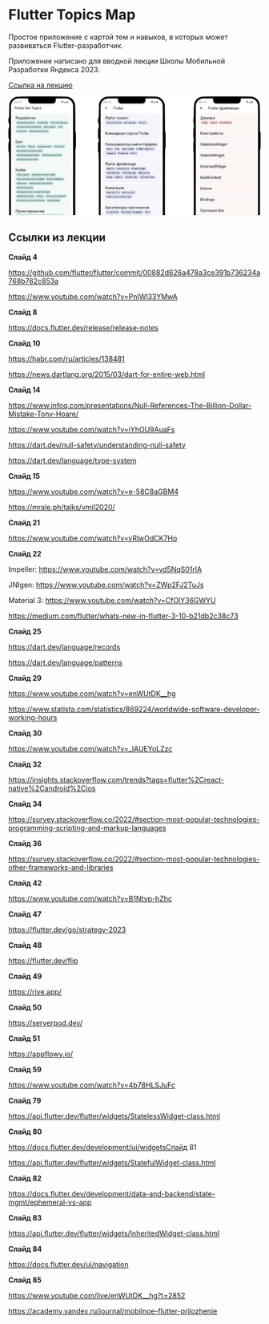 # Flutter Topics Map

Простое приложение с картой тем и навыков, в которых может развиваться Flutter-разработчик.

Приложение написано для вводной лекции Школы Мобильной Разработки Яндекса 2023.

[Ссылка на лекцию](https://www.youtube.com/watch?v=vrSAHrU5NQ4)

![Скриншот](docs/image.png)

## Ссылки из лекции

**Слайд 4**

https://github.com/flutter/flutter/commit/00882d626a478a3ce391b736234a768b762c853a

https://www.youtube.com/watch?v=PnIWl33YMwA

**Слайд 8**

https://docs.flutter.dev/release/release-notes

**Слайд 10**

https://habr.com/ru/articles/138481

https://news.dartlang.org/2015/03/dart-for-entire-web.html


**Слайд 14**

https://www.infoq.com/presentations/Null-References-The-Billion-Dollar-Mistake-Tony-Hoare/

https://www.youtube.com/watch?v=iYhOU9AuaFs

https://dart.dev/null-safety/understanding-null-safety

https://dart.dev/language/type-system

**Слайд 15**

https://www.youtube.com/watch?v=e-58C8aGBM4

https://mrale.ph/talks/vmil2020/

**Слайд 21**

https://www.youtube.com/watch?v=yRlwOdCK7Ho

**Слайд 22**

Impeller: https://www.youtube.com/watch?v=vd5NqS01rlA

JNIgen: https://www.youtube.com/watch?v=ZWp2FJ2TuJs

Material 3: https://www.youtube.com/watch?v=CfOlY36GWYU

https://medium.com/flutter/whats-new-in-flutter-3-10-b21db2c38c73

**Слайд 25**

https://dart.dev/language/records

https://dart.dev/language/patterns

**Слайд 29**

https://www.youtube.com/watch?v=enWUtDK__hg

https://www.statista.com/statistics/869224/worldwide-software-developer-working-hours

**Слайд 30**

https://www.youtube.com/watch?v=_lAUEYoLZzc

**Слайд 32**

https://insights.stackoverflow.com/trends?tags=flutter%2Creact-native%2Candroid%2Cios

**Слайд 34**

https://survey.stackoverflow.co/2022/#section-most-popular-technologies-programming-scripting-and-markup-languages

**Слайд 36**

https://survey.stackoverflow.co/2022/#section-most-popular-technologies-other-frameworks-and-libraries

**Слайд 42**

https://www.youtube.com/watch?v=B1Ntyp-hZhc

**Слайд 47**

https://flutter.dev/go/strategy-2023

**Слайд 48**

https://flutter.dev/flip

**Слайд 49**

https://rive.app/

**Слайд 50**

https://serverpod.dev/

**Слайд 51**

https://appflowy.io/

**Слайд 59**

https://www.youtube.com/watch?v=4b78HLSJuFc

**Слайд 79**

https://api.flutter.dev/flutter/widgets/StatelessWidget-class.html

**Слайд 80**

https://docs.flutter.dev/development/ui/widgetsСлайд 81

https://api.flutter.dev/flutter/widgets/StatefulWidget-class.html

**Слайд 82**

https://docs.flutter.dev/development/data-and-backend/state-mgmt/ephemeral-vs-app

**Слайд 83**

https://api.flutter.dev/flutter/widgets/InheritedWidget-class.html

**Слайд 84**

https://docs.flutter.dev/ui/navigation

**Слайд 85**

https://www.youtube.com/live/enWUtDK__hg?t=2852

https://academy.yandex.ru/journal/mobilnoe-flutter-prilozhenie
